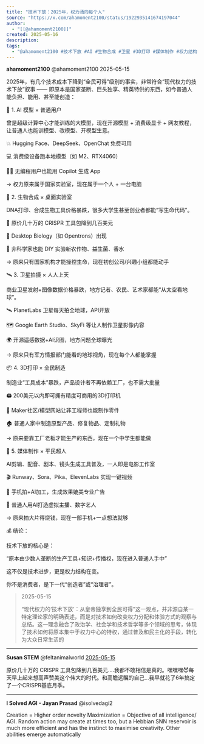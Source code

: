 ```yaml
---
title: "技术下放：2025年，权力涌向每个人"
source: "https://x.com/ahamoment2100/status/1922935141674197044"
author:
  - "[[@ahamoment2100]]"
created: 2025-05-16
description:
tags:
  - "@ahamoment2100 #技术下放 #AI #生物合成 #卫星 #3D打印 #媒体制作 #权力结构 #未来"
---
```

**ahamoment2100** @ahamoment2100 2025-05-15

2025年，有几个技术成本下降到“全民可得”级别的事实，非常符合“现代权力的技术下放”叙事 —— 即原本是国家垄断、巨头独享、精英特供的东西，如今普通人能负担、能用、甚至能创造：

🧠 1. AI 模型 × 普通用户

曾是超级计算中心才能训练的大模型，现在开源模型 + 消费级显卡 + 网友教程，让普通人也能训模型、改模型、开模型生意。

💥 Hugging Face、DeepSeek、OpenChat 免费可用

💻 消费级设备跑本地模型（如 M2、RTX4060）

🧑‍💻 无编程用户也能用 Copilot 生成 App

→ 权力原来属于国家实验室，现在属于一个人 + 一台电脑

🧬 2. 生物合成 × 桌面实验室

DNA打印、合成生物工具价格暴跌，很多大学生甚至创业者都能“写生命代码”。

🧫 原价几十万的 CRISPR 工具包降到几百美元

🧪 Desktop Biology（如 Opentrons）出现

🌱 非科学家也能 DIY 实验新农作物、益生菌、香水

→ 原来只有国家机构才能操控生命，现在初创公司/兴趣小组都能动手

🛰️ 3. 卫星拍摄 × 人人上天

商业卫星发射+图像数据价格暴跌，地方记者、农民、艺术家都能“从太空看地球”。

🛰️ PlanetLabs 卫星每天拍全地球，API开放

🗺️ Google Earth Studio、SkyFi 等让人制作卫星影像内容

🌍 开源遥感数据+AI识图，地方问题全球曝光

→ 原来只有军方情报部门能看的地球视角，现在每个人都能掌握

📦 4. 3D打印 × 全民制造

制造业“工具成本”暴跌，产品设计者不再依赖工厂，也不需大批量

🖨️ 200美元以内即可拥有精度可商用的3D打印机

🧩 Maker社区/模型网站让非工程师也能制作零件

🏠 普通人家中制造原型产品、修复物品、定制礼物

→ 原来要靠工厂老板才能生产的东西，现在一个中学生都能做

🎥 5. 媒体制作 × 平民超人

AI剪辑、配音、剧本、镜头生成工具普及，一人即是电影工作室

🎬 Runway、Sora、Pika、ElevenLabs 实现一键视频

📲 手机拍+AI加工，生成效果媲美专业广告

🎤 普通人用AI打造虚拟主播、数字艺人

→ 原来拍大片得烧钱，现在一部手机+一点想法就够

💰 结论：

技术下放的核心是：

“原本由少数人垄断的生产工具+知识+传播权，现在进入普通人手中”

这不仅是技术进步，更是权力结构在变。

你不是消费者，是下一代“创造者”或“治理者”。

> 2025-05-15
> 
> “现代权力的‘技术下放’：从皇帝独享到全民可得”这一观点，并非源自某一特定理论家的明确表述，而是对技术如何改变权力分配和体验方式的观察与总结。这一理念融合了政治学、社会学和技术哲学等多个领域的思考，体现了技术如何将原本集中于权力中心的特权，通过普及和民主化的手段，转化为大众日常生活的

---

**Susan STEM** @feltanimalworld [2025-05-15](https://x.com/feltanimalworld/status/1923006499820863935)

原价几十万的 CRISPR 工具包降到几百美元….我都不敢相信是真的。嘿嘿嘿😈每天早上起来想高声赞美这个伟大的时代。和高瞻远瞩的自己…我早就花了6年搞定了一个CRISPR基底月季。

---

**I Solved AGI - Jayan Prasad** @isolvedagi2

Creation = Higher order novelty Maximization = Objective of all intelligence/ AGI. Random action may create at times too, but a Hebbian SNN reservoir is much more efficient and has the instinct to maximise creativity. Other abilities emerge automatically